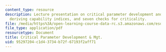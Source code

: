 ```yaml
---
content_type: resource
description: Lecture presentation on critical parameter development and management,
  deriving capability indices, and seven checks for criticality.
file: /media/https%3A/open-learning-course-data-rc.s3.amazonaws.com/esd-33-systems-engineering-summer-2010/95297204c1d43734b72f67193f2aff71_MITESD_33SUM10_lec07.pdf
file_type: application/pdf
resourcetype: Document
title: Critical Parameter Development & Mgt.
uid: 95297204-c1d4-3734-b72f-67193f2aff71
---
```

